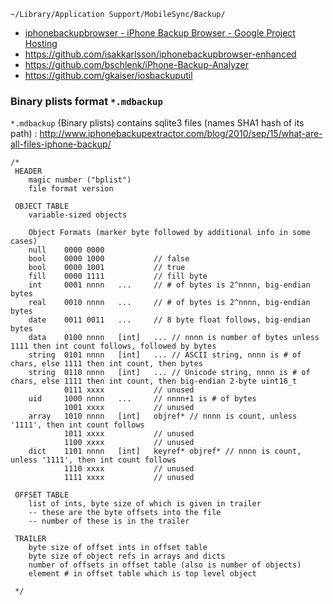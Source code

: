 	~/Library/Application Support/MobileSync/Backup/

- [iphonebackupbrowser - iPhone Backup Browser - Google Project Hosting](https://code.google.com/p/iphonebackupbrowser/)
- https://github.com/isakkarlsson/iphonebackupbrowser-enhanced
- https://github.com/bschlenk/iPhone-Backup-Analyzer
- https://github.com/gkaiser/iosbackuputil

### Binary plists format `*.mdbackup` ###

`*.mdbackup` (Binary plists) contains sqlite3 files (names SHA1 hash of its path) : http://www.iphonebackupextractor.com/blog/2010/sep/15/what-are-all-files-iphone-backup/

	/*
	 HEADER
		magic number ("bplist")
		file format version
		
	 OBJECT TABLE
		variable-sized objects
		
		Object Formats (marker byte followed by additional info in some cases)
		null	0000 0000
		bool	0000 1000			// false
		bool	0000 1001			// true
		fill	0000 1111			// fill byte
		int		0001 nnnn	...		// # of bytes is 2^nnnn, big-endian bytes
		real	0010 nnnn	...		// # of bytes is 2^nnnn, big-endian bytes
		date	0011 0011	...		// 8 byte float follows, big-endian bytes
		data	0100 nnnn	[int]	...	// nnnn is number of bytes unless 1111 then int count follows, followed by bytes
		string	0101 nnnn	[int]	...	// ASCII string, nnnn is # of chars, else 1111 then int count, then bytes
		string	0110 nnnn	[int]	...	// Unicode string, nnnn is # of chars, else 1111 then int count, then big-endian 2-byte uint16_t
	 			0111 xxxx			// unused
		uid		1000 nnnn	...		// nnnn+1 is # of bytes
	 			1001 xxxx			// unused
		array	1010 nnnn	[int]	objref*	// nnnn is count, unless '1111', then int count follows
	 			1011 xxxx			// unused
	 		   	1100 xxxx			// unused
		dict	1101 nnnn	[int]	keyref* objref*	// nnnn is count, unless '1111', then int count follows
	 			1110 xxxx			// unused
	 		   	1111 xxxx			// unused
	 
	 OFFSET TABLE
		list of ints, byte size of which is given in trailer
		-- these are the byte offsets into the file
		-- number of these is in the trailer
		
	 TRAILER
		byte size of offset ints in offset table
		byte size of object refs in arrays and dicts
		number of offsets in offset table (also is number of objects)
		element # in offset table which is top level object
		
	 */
